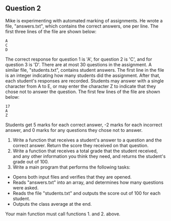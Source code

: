 ## Question 2

Mike is experimenting with automated marking of assignments.  He wrote a file, "answers.txt", which contains the correct answers, one per line.  The first three lines of the file are shown below:

    A
    C
    D

The correct response for question 1 is 'A', for question 2 is 'C', and for question 3 is 'D'.  There are at most 30 questions in the assignment.  A similar file, "students.txt", contains student answers.  The first line in the file is an integer indicating how many students did the assignment.  After that, each student's responses are recorded.  Students may answer with a single character from A to E, or may enter the character Z to indicate that they chose not to answer the question.  The first few lines of the file are shown below:

    17
    A
    Z

Students get 5 marks for each correct answer, -2 marks for each incorrect answer, and 0 marks for any questions they chose not to answer.

1. Write a function that receives a student's answer to a question and the correct answer.  Return the score they received on that question.
2. Write a function that receives a total grade that the student received, and any other information you think they need, and returns the student's grade out of 100.
3. Write a main program that performs the following tasks:

- Opens both input files and verifies that they are opened.
- Reads "answers.txt" into an array, and determines how many questions were asked.
- Reads the file "students.txt" and outputs the score out of 100 for each student.
- Outputs the class average at the end.

Your main function must call functions 1. and 2. above.

